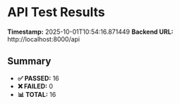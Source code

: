 # API Test Results

**Timestamp:** 2025-10-01T10:54:16.871449
**Backend URL:** http://localhost:8000/api

## Summary
- **✅ PASSED:** 16
- **❌ FAILED:** 0
- **📊 TOTAL:** 16


